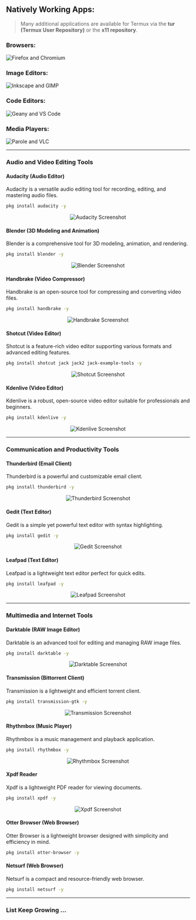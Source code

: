 ## Natively Working Apps:

> Many additional applications are available for Termux via the **tur (Termux User Repository)** or the **x11 repository**.

### Browsers:
![Firefox and Chromium](images/apps/firefox-chromium.png)

### Image Editors:
![Inkscape and GIMP](images/apps/inkscape-gimp.png)

### Code Editors:
![Geany and VS Code](images/apps/geany-vscode.png)

### Media Players:
![Parole and VLC](images/apps/parole-vlc.png)

---

### Audio and Video Editing Tools

#### Audacity (Audio Editor)
Audacity is a versatile audio editing tool for recording, editing, and mastering audio files.
```bash
pkg install audacity -y
```
<div style="text-align: center;">
  <img src="images/apps/audacity.png" alt="Audacity Screenshot">
</div>

#### Blender (3D Modeling and Animation)
Blender is a comprehensive tool for 3D modeling, animation, and rendering.
```bash
pkg install blender -y
```
<div style="text-align: center;">
  <img src="images/apps/blender.png" alt="Blender Screenshot">
</div>

#### Handbrake (Video Compressor)
Handbrake is an open-source tool for compressing and converting video files.
```bash
pkg install handbrake -y
```
<div style="text-align: center;">
  <img src="images/apps/handbrake.png" alt="Handbrake Screenshot">
</div>

#### Shotcut (Video Editor)
Shotcut is a feature-rich video editor supporting various formats and advanced editing features.
```bash
pkg install shotcut jack jack2 jack-example-tools -y
```
<div style="text-align: center;">
  <img src="images/apps/shotcut.png" alt="Shotcut Screenshot">
</div>

#### Kdenlive (Video Editor)
Kdenlive is a robust, open-source video editor suitable for professionals and beginners.
```bash
pkg install kdenlive -y
```
<div style="text-align: center;">
  <img src="images/apps/kdenlive.png" alt="Kdenlive Screenshot">
</div>

---

### Communication and Productivity Tools

#### Thunderbird (Email Client)
Thunderbird is a powerful and customizable email client.
```bash
pkg install thunderbird -y
```
<div style="text-align: center;">
  <img src="images/apps/thunderbird.png" alt="Thunderbird Screenshot">
</div>

#### Gedit (Text Editor)
Gedit is a simple yet powerful text editor with syntax highlighting.
```bash
pkg install gedit -y
```
<div style="text-align: center;">
  <img src="images/apps/gedit.png" alt="Gedit Screenshot">
</div>

#### Leafpad (Text Editor)
Leafpad is a lightweight text editor perfect for quick edits.
```bash
pkg install leafpad -y
```
<div style="text-align: center;">
  <img src="images/apps/leafpad.png" alt="Leafpad Screenshot">
</div>

---

### Multimedia and Internet Tools

#### Darktable (RAW Image Editor)
Darktable is an advanced tool for editing and managing RAW image files.
```bash
pkg install darktable -y
```
<div style="text-align: center;">
  <img src="images/apps/darktable.png" alt="Darktable Screenshot">
</div>

#### Transmission (Bittorrent Client)
Transmission is a lightweight and efficient torrent client.
```bash
pkg install transmission-gtk -y
```
<div style="text-align: center;">
  <img src="images/apps/transmission.png" alt="Transmission Screenshot">
</div>

#### Rhythmbox (Music Player)
Rhythmbox is a music management and playback application.
```bash
pkg install rhythmbox -y
```
<div style="text-align: center;">
  <img src="images/apps/rhythmbox.png" alt="Rhythmbox Screenshot">
</div>

#### Xpdf Reader
Xpdf is a lightweight PDF reader for viewing documents.
```bash
pkg install xpdf -y
```
<div style="text-align: center;">
  <img src="images/apps/xpdf.png" alt="Xpdf Screenshot">
</div>

#### Otter Browser (Web Browser)
Otter Browser is a lightweight browser designed with simplicity and efficiency in mind.
```bash
pkg install otter-browser -y
```

#### Netsurf (Web Browser)
Netsurf is a compact and resource-friendly web browser.
```bash
pkg install netsurf -y
```

---

### List Keep Growing ...